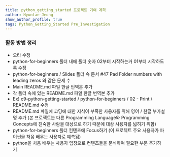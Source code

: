 ```yaml
---
title: python_getting_started 프로젝트 기여 계획
author: Hyuntae-Jeong
show_author_profile: true
tags: Python_Getting_Started Pre_Investigation
---
```


### 활동 방법 정리

- 오타 수정
- python-for-beginners 폴더 내에 폴더 숫자 02부터 시작하는거 01부터 시작하도록 수정
- python-for-beginners / Slides 폴더 속 문서 #47 Pad Folder numbers with leading zeros 와 같은 문제 수
- Main README.md 파일 한글 번역본 추가
- 각 폴더 속에 있는 README.md 파일 한글 번역본 추가
- Ex) c9-python-getting-started / python-for-beginners / 02 - Print / README.md 수정
- README.md 파일에 코딩에 대한 지식이 부족한 사용자를 위해 영어 / 한글 부가설명 추가 (본 프로젝트는 다른 Programming Language와 Programming Concepts에 친숙한 사람을 대상으로 하기 때문에 대상 사용자를 넓히기 위함)
- python-for-beginners 폴더 컨텐츠에 Focus하기 (이 프로젝트 주요 사용자가 파이썬을 처음 배우는 사용자로 예측됨)
- python을 처음 배우는 사용자 입장으로 컨텐츠들을 분석하며 필요한 부분 추가하기
